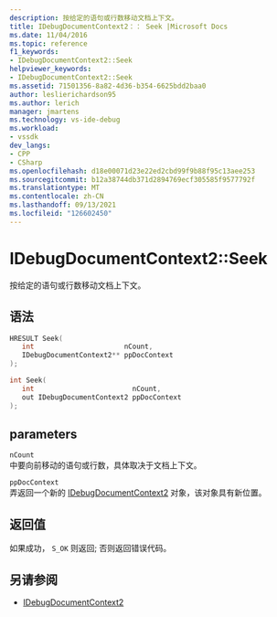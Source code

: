 ```yaml
---
description: 按给定的语句或行数移动文档上下文。
title: IDebugDocumentContext2：： Seek |Microsoft Docs
ms.date: 11/04/2016
ms.topic: reference
f1_keywords:
- IDebugDocumentContext2::Seek
helpviewer_keywords:
- IDebugDocumentContext2::Seek
ms.assetid: 71501356-8a82-4d36-b354-6625bdd2baa0
author: leslierichardson95
ms.author: lerich
manager: jmartens
ms.technology: vs-ide-debug
ms.workload:
- vssdk
dev_langs:
- CPP
- CSharp
ms.openlocfilehash: d18e00071d23e22ed2cbd99f9b88f95c13aee253
ms.sourcegitcommit: b12a38744db371d2894769ecf305585f9577792f
ms.translationtype: MT
ms.contentlocale: zh-CN
ms.lasthandoff: 09/13/2021
ms.locfileid: "126602450"
---
```

# <a name="idebugdocumentcontext2seek"></a>IDebugDocumentContext2::Seek
按给定的语句或行数移动文档上下文。

## <a name="syntax"></a>语法

```cpp
HRESULT Seek( 
   int                      nCount,
   IDebugDocumentContext2** ppDocContext
);
```

```cpp
int Seek( 
   int                        nCount,
   out IDebugDocumentContext2 ppDocContext
);
```

## <a name="parameters"></a>parameters
`nCount`\
中要向前移动的语句或行数，具体取决于文档上下文。

`ppDocContext`\
弄返回一个新的 [IDebugDocumentContext2](../../../extensibility/debugger/reference/idebugdocumentcontext2.md) 对象，该对象具有新位置。

## <a name="return-value"></a>返回值
 如果成功， `S_OK` 则返回; 否则返回错误代码。

## <a name="see-also"></a>另请参阅
- [IDebugDocumentContext2](../../../extensibility/debugger/reference/idebugdocumentcontext2.md)
